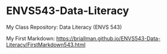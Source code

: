 # ENVS543-Data-Literacy

My Class Repository: Data Literacy (ENVS 543)

My First Markdown: https://briallman.github.io/ENVS543-Data-Literacy/FirstMarkdown543.html
